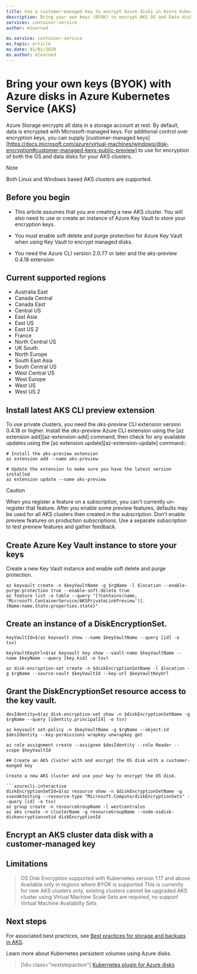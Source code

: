 ```yaml
---
title: Use a customer-managed key to encrypt Azure disks in Azure Kubernetes Service (AKS)
description: Bring your own keys (BYOK) to encrypt AKS OS and Data disks.
services: container-service
author: mlearned

ms.service: container-service
ms.topic: article
ms.date: 01/01/2020
ms.author: mlearned
---
```


# Bring your own keys (BYOK) with Azure disks in Azure Kubernetes Service (AKS)

Azure Storage encrypts all data in a storage account at rest. By default, data is encrypted with Microsoft-managed keys. For additional control over encryption keys, you can supply [customer-managed keys][https://docs.microsoft.com/azure/virtual-machines/windows/disk-encryption#customer-managed-keys-public-preview] to use for encryption of both the OS and data disks for your AKS clusters.

> [!NOTE]
> Both Linux and Windows based AKS clusters are supported.

## Before you begin

* This article assumes that you are creating a new AKS cluster.  You will also need to use or create an instance of Azure Key Vault to store your encryption keys.

* You must enable soft delete and purge protection for Azure Key Vault when using Key Vault to encrypt managed disks.

* You need the Azure CLI version 2.0.77 or later and the aks-preview 0.4.18 extension

## Current supported regions

* Australia East
* Canada Central
* Canada East
* Central US
* East Asia
* East US
* East US 2
* France
* North Central US
* UK South
* North Europe
* South East Asia
* South Central US
* West Central US
* West Europe
* West US
* West US 2

## Install latest AKS CLI preview extension

To use private clusters, you need the *aks-preview* CLI extension version 0.4.18 or higher. Install the *aks-preview* Azure CLI extension using the [az extension add][az-extension-add] command, then check for any available updates using the [az extension update][az-extension-update] command::

```azurecli-interactive
# Install the aks-preview extension
az extension add --name aks-preview

# Update the extension to make sure you have the latest version installed
az extension update --name aks-preview
```
> [!CAUTION]
> When you register a feature on a subscription, you can't currently un-register that feature. After you enable some preview features, defaults may be used for all AKS clusters then created in the subscription. Don't enable preview features on production subscriptions. Use a separate subscription to test preview features and gather feedback.

## Create Azure Key Vault instance to store your keys

Create a new Key Vault instance and enable soft delete and purge protection.

```azurecli-interactive
az keyvault create -n $keyVaultName -g $rgName -l $location --enable-purge-protection true --enable-soft-delete true
az feature list -o table --query "[?contains(name, 'Microsoft.ContainerService/AKSPrivateLinkPreview')].{Name:name,State:properties.state}"
```

## Create an instance of a DiskEncryptionSet. 
    
```azurecli
keyVaultId=$(az keyvault show --name $keyVaultName --query [id] -o tsv)

keyVaultKeyUrl=$(az keyvault key show --vault-name $keyVaultName --name $keyName --query [key.kid] -o tsv)

az disk-encryption-set create -n $diskEncryptionSetName -l $location -g $rgName --source-vault $keyVaultId --key-url $keyVaultKeyUrl
```

## Grant the DiskEncryptionSet resource access to the key vault.

```azurecli
desIdentity=$(az disk-encryption-set show -n $diskEncryptionSetName -g $rgName --query [identity.principalId] -o tsv)

az keyvault set-policy -n $keyVaultName -g $rgName --object-id $desIdentity --key-permissions wrapkey unwrapkey get

az role assignment create --assignee $desIdentity --role Reader --scope $keyVaultId

## Create an AKS cluster with and encrypt the OS disk with a customer-manged key

Create a new AKS cluster and use your key to encrypt the OS disk.

```azurecli-interactive
diskEncryptionSetId=$(az resource show -n $diskEncryptionSetName -g ssecmktesting --resource-type "Microsoft.Compute/diskEncryptionSets" --query [id] -o tsv)
az group create -n resourceGroupName -l westcentralus
az aks create -n clusterName -g resourceGroupName --node-osdisk-diskencryptionsetid diskEncryptionId
```

## Encrypt an AKS cluster data disk with a customer-managed key

## Limitations

> OS Disk Encryption supported with Kubernetes version 1.17 and above   
> Available only in regions where BYOK is supported
> This is currently for new AKS clusters only, existing clusters cannot be upgraded
> AKS cluster using Virtual Machine Scale Sets are required, no support Virtual Machine Availablity Sets


## Next steps

For associated best practices, see [Best practices for storage and backups in AKS][operator-best-practices-storage].

Learn more about Kubernetes persistent volumes using Azure disks.

> [!div class="nextstepaction"]
> [Kubernetes plugin for Azure disks][azure-disk-volume]

<!-- LINKS - external -->
[access-modes]: https://kubernetes.io/docs/concepts/storage/persistent-volumes/#access-modes
[kubectl-apply]: https://kubernetes.io/docs/reference/generated/kubectl/kubectl-commands#apply
[kubectl-get]: https://kubernetes.io/docs/reference/generated/kubectl/kubectl-commands#get
[kubernetes-storage-classes]: https://kubernetes.io/docs/concepts/storage/storage-classes/
[kubernetes-volumes]: https://kubernetes.io/docs/concepts/storage/persistent-volumes/
[managed-disk-pricing-performance]: https://azure.microsoft.com/pricing/details/managed-disks/

<!-- LINKS - internal -->
[azure-disk-volume]: azure-disk-volume.md
[azure-files-pvc]: azure-files-dynamic-pv.md
[premium-storage]: ../virtual-machines/windows/disks-types.md
[az-disk-list]: /cli/azure/disk#az-disk-list
[az-snapshot-create]: /cli/azure/snapshot#az-snapshot-create
[az-disk-create]: /cli/azure/disk#az-disk-create
[az-disk-show]: /cli/azure/disk#az-disk-show
[aks-quickstart-cli]: kubernetes-walkthrough.md
[aks-quickstart-portal]: kubernetes-walkthrough-portal.md
[install-azure-cli]: /cli/azure/install-azure-cli
[operator-best-practices-storage]: operator-best-practices-storage.md
[concepts-storage]: concepts-storage.md
[storage-class-concepts]: concepts-storage.md#storage-classes
